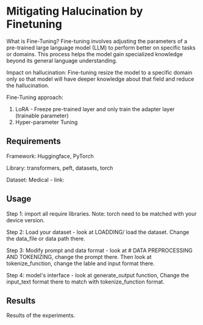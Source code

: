 # Mitigating Halucination by Finetuning

What is Fine-Tuning?
Fine-tuning involves adjusting the parameters of a pre-trained large language model (LLM) to perform better on specific tasks or domains. This process helps the model gain specialized knowledge beyond its general language understanding.

Impact on hallucination:
Fine-tuning resize the model to a specific domain only so that model will have deeper knowledge about that field and reduce the hallucination.

Fine-Tuning approach:
1. LoRA - Freeze pre-trained layer and only train the adapter layer (trainable parameter)
2. Hyper-parameter Tuning

## Requirements

Framework: Huggingface, PyTorch

Library: transformers, peft, datasets, torch

Dataset: Medical - link: 

## Usage

Step 1: import all require libraries. 
Note: torch need to be matched with your device version.

Step 2: Load your dataset - look at LOADDING/ load the dataset. Change the data_file or data path there.

Step 3: Modify prompt and data format - look at # DATA PREPROCESSING AND TOKENIZING, change the prompt there.
Then look at tokenize_function, change the lable and input format there.

Step 4: model's interface - look at generate_output function, Change the input_text format there to match with tokenize_function format.

## Results

Results of the experiments.